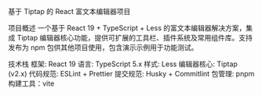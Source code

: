 基于 Tiptap 的 React 富文本编辑器项目

项目概述
一个基于 React 19 + TypeScript + Less 的富文本编辑器解决方案，集成 Tiptap 编辑器核心功能，提供可扩展的工具栏、插件系统及常用组件库。支持发布为 npm 包供其他项目使用，包含演示示例用于功能测试。

技术栈
框架: React 19
语言: TypeScript 5.x
样式: Less
编辑器核心: Tiptap (v2.x)
代码规范: ESLint + Prettier
提交规范: Husky + Commitlint
包管理: pnpm
构建工具：vite
